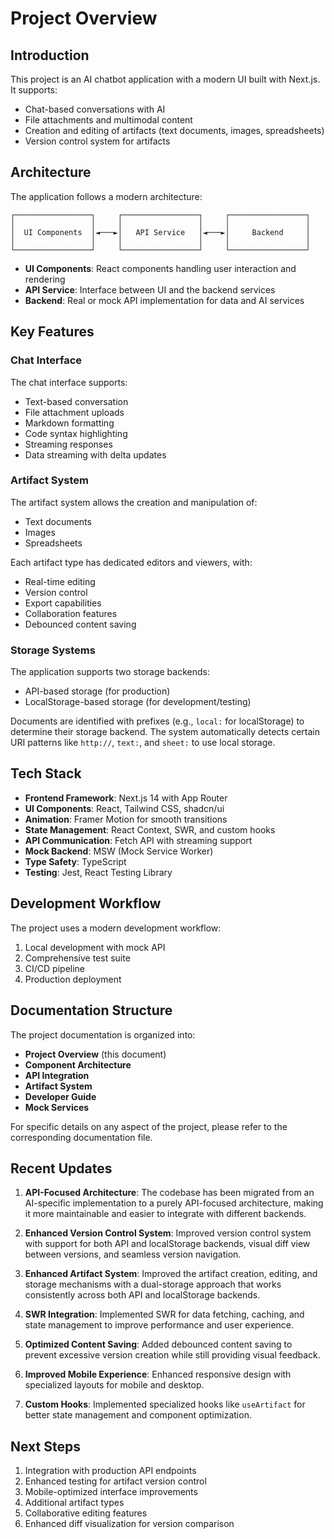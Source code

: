 # Project Overview

## Introduction

This project is an AI chatbot application with a modern UI built with Next.js. It supports:

- Chat-based conversations with AI
- File attachments and multimodal content
- Creation and editing of artifacts (text documents, images, spreadsheets)
- Version control system for artifacts

## Architecture

The application follows a modern architecture:

```
┌─────────────────┐     ┌─────────────────┐     ┌─────────────────┐
│                 │     │                 │     │                 │
│  UI Components  │◄───►│   API Service   │◄───►│     Backend     │
│                 │     │                 │     │                 │
└─────────────────┘     └─────────────────┘     └─────────────────┘
```

- **UI Components**: React components handling user interaction and rendering
- **API Service**: Interface between UI and the backend services
- **Backend**: Real or mock API implementation for data and AI services

## Key Features

### Chat Interface

The chat interface supports:

- Text-based conversation
- File attachment uploads
- Markdown formatting
- Code syntax highlighting
- Streaming responses
- Data streaming with delta updates

### Artifact System

The artifact system allows the creation and manipulation of:

- Text documents
- Images
- Spreadsheets

Each artifact type has dedicated editors and viewers, with:

- Real-time editing
- Version control
- Export capabilities
- Collaboration features
- Debounced content saving

### Storage Systems

The application supports two storage backends:

- API-based storage (for production)
- LocalStorage-based storage (for development/testing)

Documents are identified with prefixes (e.g., `local:` for localStorage) to determine their storage backend. The system automatically detects certain URI patterns like `http://`, `text:`, and `sheet:` to use local storage.

## Tech Stack

- **Frontend Framework**: Next.js 14 with App Router
- **UI Components**: React, Tailwind CSS, shadcn/ui
- **Animation**: Framer Motion for smooth transitions
- **State Management**: React Context, SWR, and custom hooks
- **API Communication**: Fetch API with streaming support
- **Mock Backend**: MSW (Mock Service Worker)
- **Type Safety**: TypeScript
- **Testing**: Jest, React Testing Library

## Development Workflow

The project uses a modern development workflow:

1. Local development with mock API
2. Comprehensive test suite
3. CI/CD pipeline
4. Production deployment

## Documentation Structure

The project documentation is organized into:

- **Project Overview** (this document)
- **Component Architecture**
- **API Integration**
- **Artifact System**
- **Developer Guide**
- **Mock Services**

For specific details on any aspect of the project, please refer to the corresponding documentation file.

## Recent Updates

1. **API-Focused Architecture**: The codebase has been migrated from an AI-specific implementation to a purely API-focused architecture, making it more maintainable and easier to integrate with different backends.

2. **Enhanced Version Control System**: Improved version control system with support for both API and localStorage backends, visual diff view between versions, and seamless version navigation.

3. **Enhanced Artifact System**: Improved the artifact creation, editing, and storage mechanisms with a dual-storage approach that works consistently across both API and localStorage backends.

4. **SWR Integration**: Implemented SWR for data fetching, caching, and state management to improve performance and user experience.

5. **Optimized Content Saving**: Added debounced content saving to prevent excessive version creation while still providing visual feedback.

6. **Improved Mobile Experience**: Enhanced responsive design with specialized layouts for mobile and desktop.

7. **Custom Hooks**: Implemented specialized hooks like `useArtifact` for better state management and component optimization.

## Next Steps

1. Integration with production API endpoints
2. Enhanced testing for artifact version control
3. Mobile-optimized interface improvements
4. Additional artifact types
5. Collaborative editing features
6. Enhanced diff visualization for version comparison
